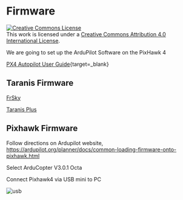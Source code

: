 # Firmware

<a rel="license" href="http://creativecommons.org/licenses/by/4.0/"><img alt="Creative Commons License" style="border-width:0" src="https://i.creativecommons.org/l/by/4.0/88x31.png" /></a><br />This work is licensed under a <a rel="license" href="http://creativecommons.org/licenses/by/4.0/">Creative Commons Attribution 4.0 International License</a>.

We are going to set up the ArduPilot Software on the PixHawk 4 

[PX4 Autopilot User Guide](https://docs.px4.io/main/en/){target=_blank}

## Taranis Firmware

[FrSky](https://www.frsky-rc.com/)

[Taranis Plus](https://www.frsky-rc.com/taranis-x9d-plus-2019/)

## Pixhawk Firmware

Follow directions on Ardupilot website, https://ardupilot.org/planner/docs/common-loading-firmware-onto-pixhawk.html

Select ArduCopter V3.0.1 Octa 

Connect Pixhawk4 via USB mini to PC

![usb](https://ardupilot.org/planner/_images/pixhawk_usb_connection.jpg)